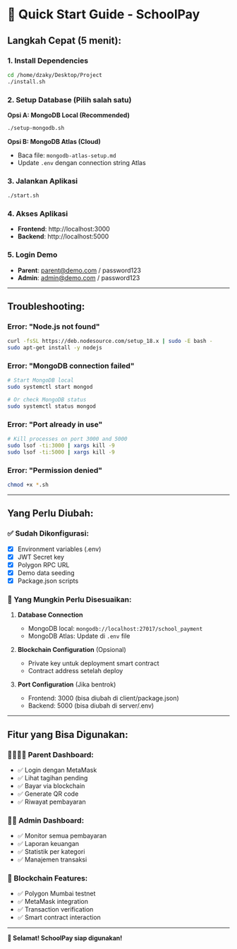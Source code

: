 # 🚀 Quick Start Guide - SchoolPay

## Langkah Cepat (5 menit):

### 1. Install Dependencies
```bash
cd /home/dzaky/Desktop/Project
./install.sh
```

### 2. Setup Database (Pilih salah satu)

**Opsi A: MongoDB Local (Recommended)**
```bash
./setup-mongodb.sh
```

**Opsi B: MongoDB Atlas (Cloud)**
- Baca file: `mongodb-atlas-setup.md`
- Update `.env` dengan connection string Atlas

### 3. Jalankan Aplikasi
```bash
./start.sh
```

### 4. Akses Aplikasi
- **Frontend**: http://localhost:3000
- **Backend**: http://localhost:5000

### 5. Login Demo
- **Parent**: parent@demo.com / password123
- **Admin**: admin@demo.com / password123

---

## Troubleshooting:

### Error: "Node.js not found"
```bash
curl -fsSL https://deb.nodesource.com/setup_18.x | sudo -E bash -
sudo apt-get install -y nodejs
```

### Error: "MongoDB connection failed"
```bash
# Start MongoDB local
sudo systemctl start mongod

# Or check MongoDB status
sudo systemctl status mongod
```

### Error: "Port already in use"
```bash
# Kill processes on port 3000 and 5000
sudo lsof -ti:3000 | xargs kill -9
sudo lsof -ti:5000 | xargs kill -9
```

### Error: "Permission denied"
```bash
chmod +x *.sh
```

---

## Yang Perlu Diubah:

### ✅ Sudah Dikonfigurasi:
- [x] Environment variables (.env)
- [x] JWT Secret key
- [x] Polygon RPC URL
- [x] Demo data seeding
- [x] Package.json scripts

### 🔧 Yang Mungkin Perlu Disesuaikan:

1. **Database Connection**
   - MongoDB local: `mongodb://localhost:27017/school_payment`
   - MongoDB Atlas: Update di `.env` file

2. **Blockchain Configuration** (Opsional)
   - Private key untuk deployment smart contract
   - Contract address setelah deploy

3. **Port Configuration** (Jika bentrok)
   - Frontend: 3000 (bisa diubah di client/package.json)
   - Backend: 5000 (bisa diubah di server/.env)

---

## Fitur yang Bisa Digunakan:

### 👨‍👩‍👧‍👦 Parent Dashboard:
- ✅ Login dengan MetaMask
- ✅ Lihat tagihan pending
- ✅ Bayar via blockchain
- ✅ Generate QR code
- ✅ Riwayat pembayaran

### 👨‍💼 Admin Dashboard:
- ✅ Monitor semua pembayaran
- ✅ Laporan keuangan
- ✅ Statistik per kategori
- ✅ Manajemen transaksi

### 🔗 Blockchain Features:
- ✅ Polygon Mumbai testnet
- ✅ MetaMask integration
- ✅ Transaction verification
- ✅ Smart contract interaction

---

**🎉 Selamat! SchoolPay siap digunakan!**